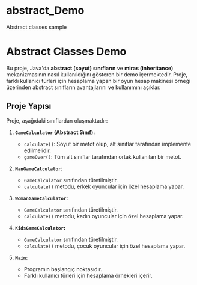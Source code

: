 # abstract_Demo
 Abstract classes sample
# Abstract Classes Demo

Bu proje, Java'da **abstract (soyut) sınıfların** ve **miras (inheritance)** mekanizmasının nasıl kullanıldığını gösteren bir demo içermektedir. Proje, farklı kullanıcı türleri için hesaplama yapan bir oyun hesap makinesi örneği üzerinden abstract sınıfların avantajlarını ve kullanımını açıklar.

## Proje Yapısı

Proje, aşağıdaki sınıflardan oluşmaktadır:

1. **`GameCalculator` (Abstract Sınıf):**
   - `calculate()`: Soyut bir metot olup, alt sınıflar tarafından implemente edilmelidir.
   - `gameOver()`: Tüm alt sınıflar tarafından ortak kullanılan bir metot.

2. **`ManGameCalculator`:**
   - `GameCalculator` sınıfından türetilmiştir.
   - `calculate()` metodu, erkek oyuncular için özel hesaplama yapar.

3. **`WomanGameCalculator`:**
   - `GameCalculator` sınıfından türetilmiştir.
   - `calculate()` metodu, kadın oyuncular için özel hesaplama yapar.

4. **`KidsGameCalculator`:**
   - `GameCalculator` sınıfından türetilmiştir.
   - `calculate()` metodu, çocuk oyuncular için özel hesaplama yapar.

5. **`Main`:**
   - Programın başlangıç noktasıdır.
   - Farklı kullanıcı türleri için hesaplama örnekleri içerir.


